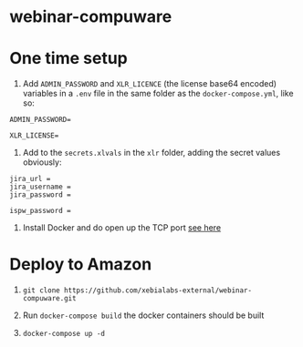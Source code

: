 # webinar-compuware

# One time setup

1. Add `ADMIN_PASSWORD` and `XLR_LICENCE` (the license base64 encoded) variables in a `.env` file in the same folder as the `docker-compose.yml`, like so:
```
ADMIN_PASSWORD=

XLR_LICENSE=
```
1. Add to the `secrets.xlvals` in the `xlr` folder, adding the secret values obviously: 
```
jira_url = 
jira_username =
jira_password =

ispw_password =
```

1. Install Docker and do open up the TCP port [see here](https://redtalks.live/2017/05/26/redtalks-18-enabling-the-docker-tcp-api-in-aws/)

# Deploy to Amazon

1. `git clone https://github.com/xebialabs-external/webinar-compuware.git`
1. Run `docker-compose build` the docker containers should be built

1. `docker-compose up -d` 
